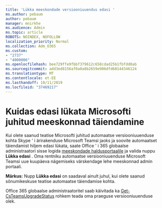 ```yaml
---
title: 'Lükka meeskondade versiooniuuendus edasi '
ms.author: pebaum
author: pebaum
manager: mnirkhe
ms.audience: Admin
ms.topic: article
ROBOTS: NOINDEX, NOFOLLOW
localization_priority: Normal
ms.collection: Adm_O365
ms.custom:
- "2737"
- "4000006"
ms.openlocfilehash: bee729ffe9fbbf379612c658cdad25b1fbfdd0ab
ms.sourcegitcommit: add3ed8156af0a0a8b2659e906dfd60144346124
ms.translationtype: MT
ms.contentlocale: et-EE
ms.lasthandoff: 10/11/2019
ms.locfileid: "37469217"
---
```

# <a name="how-to-postpone-the-microsoft-driven-teams-upgrade"></a>Kuidas edasi lükata Microsofti juhitud meeskonnad täiendamine

Kui olete saanud teatise Microsofti juhitud automaatse versiooniuuenduse kohta Skype ' i ärirakenduse Microsoft Teamsi jaoks ja soovite automaatset täiendamist hiljem edasi lükata, saate Office ' i 365 globaalse administraatori sisse logida [meeskondade haldusportaalile](https://admin.teams.microsoft.com/dashboard) ja valida nuppu **Lükka edasi** . Oma rentniku automaatse versiooniuuenduse Microsoft Teamsi uue kuupäeva nägemiseks värskendage lehe meeskonnad admin portaali.

**Märkus:** Nupp **Lükka edasi** on saadaval ainult juhul, kui olete saanud sõnumikeskuse teatise automaatse täiendamise kohta. 

Office 365 globaalse administraatoritel saab käivitada ka [Get-CsTeamsUpgradeStatus](https://docs.microsoft.com/en-us/powershell/module/skype/get-csteamsupgradestatus?view=skype-ps) rohkem teada oma praeguse versiooniuuenduse olek. 